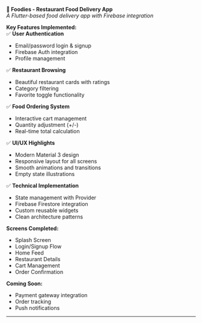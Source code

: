 
**🍔 Foodies - Restaurant Food Delivery App**  
*A Flutter-based food delivery app with Firebase integration*

**Key Features Implemented:**  
✅ **User Authentication**  
- Email/password login & signup  
- Firebase Auth integration  
- Profile management  

✅ **Restaurant Browsing**  
- Beautiful restaurant cards with ratings  
- Category filtering  
- Favorite toggle functionality  

✅ **Food Ordering System**  
- Interactive cart management  
- Quantity adjustment (+/-)  
- Real-time total calculation  

✅ **UI/UX Highlights**  
- Modern Material 3 design  
- Responsive layout for all screens  
- Smooth animations and transitions  
- Empty state illustrations  

✅ **Technical Implementation**  
- State management with Provider  
- Firebase Firestore integration  
- Custom reusable widgets  
- Clean architecture patterns  

**Screens Completed:**  
- Splash Screen  
- Login/Signup Flow  
- Home Feed  
- Restaurant Details  
- Cart Management  
- Order Confirmation  

**Coming Soon:**  
- Payment gateway integration  
- Order tracking  
- Push notifications  

---

